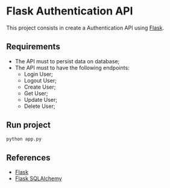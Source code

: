 # Flask Authentication API

This project consists in create a Authentication API using [Flask](https://flask.palletsprojects.com/en/3.0.x/).

## Requirements

- The API must to persist data on database;
- The API must to have the following endpoints:
  - Login User;
  - Logout User;
  - Create User;
  - Get User;
  - Update User;
  - Delete User;

## Run project

```python
python app.py
```

## References

- [Flask](https://flask.palletsprojects.com/en/3.0.x/)
- [Flask SQLAlchemy](https://flask-sqlalchemy.readthedocs.io/en/3.1.x/)
